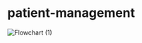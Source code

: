 # patient-management

![Flowchart (1)](https://github.com/user-attachments/assets/2f1e2e7d-b5f3-4169-8e34-b3c099fc4fe0)

